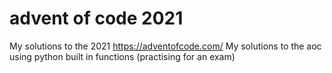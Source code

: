 # advent of code 2021
My solutions to the 2021 https://adventofcode.com/ 
My solutions to the aoc using python built in functions (practising for an exam)
